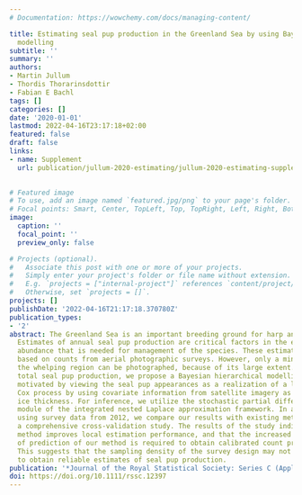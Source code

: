 ```yaml
---
# Documentation: https://wowchemy.com/docs/managing-content/

title: Estimating seal pup production in the Greenland Sea by using Bayesian hierarchical
  modelling
subtitle: ''
summary: ''
authors:
- Martin Jullum
- Thordis Thorarinsdottir
- Fabian E Bachl
tags: []
categories: []
date: '2020-01-01'
lastmod: 2022-04-16T23:17:18+02:00
featured: false
draft: false
links:
- name: Supplement
  url: publication/jullum-2020-estimating/jullum-2020-estimating-supplement.pdf
  

# Featured image
# To use, add an image named `featured.jpg/png` to your page's folder.
# Focal points: Smart, Center, TopLeft, Top, TopRight, Left, Right, BottomLeft, Bottom, BottomRight.
image:
  caption: ''
  focal_point: ''
  preview_only: false

# Projects (optional).
#   Associate this post with one or more of your projects.
#   Simply enter your project's folder or file name without extension.
#   E.g. `projects = ["internal-project"]` references `content/project/deep-learning/index.md`.
#   Otherwise, set `projects = []`.
projects: []
publishDate: '2022-04-16T21:17:18.370780Z'
publication_types:
- '2'
abstract: The Greenland Sea is an important breeding ground for harp and hooded seals.
  Estimates of annual seal pup production are critical factors in the estimation of
  abundance that is needed for management of the species. These estimates are usually
  based on counts from aerial photographic surveys. However, only a minor part of
  the whelping region can be photographed, because of its large extent. To estimate
  total seal pup production, we propose a Bayesian hierarchical modelling approach
  motivated by viewing the seal pup appearances as a realization of a log‐Gaussian
  Cox process by using covariate information from satellite imagery as a proxy for
  ice thickness. For inference, we utilize the stochastic partial differential equation
  module of the integrated nested Laplace approximation framework. In a case‐study
  using survey data from 2012, we compare our results with existing methodology in
  a comprehensive cross‐validation study. The results of the study indicate that our
  method improves local estimation performance, and that the increased uncertainty
  of prediction of our method is required to obtain calibrated count predictions.
  This suggests that the sampling density of the survey design may not be sufficient
  to obtain reliable estimates of seal pup production.
publication: '*Journal of the Royal Statistical Society: Series C (Applied Statistics)*'
doi: https://doi.org/10.1111/rssc.12397
---
```

